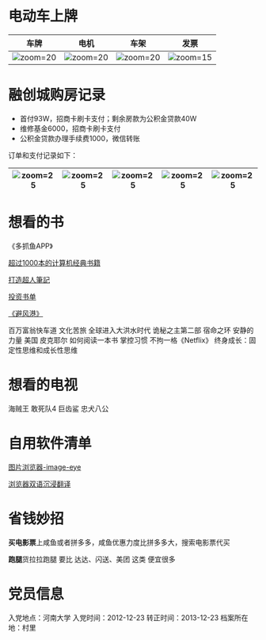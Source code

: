 # 电动车上牌

| 车牌 | 电机 | 车架 | 发票 |
| ----- | ----- | ----- | ----- |
| ![zoom=20](Pasted%20image%2020231216043048.png) | ![zoom=20](Pasted%20image%2020231216043102.png) | ![zoom=20](Pasted%20image%2020231216043112.png) | ![zoom=15](Pasted%20image%2020231216043121.png) |

# 融创城购房记录

- 首付93W，招商卡刷卡支付；剩余房款为公积金贷款40W
- 维修基金6000，招商卡刷卡支付
- 公积金贷款办理手续费1000，微信转账

订单和支付记录如下：

| ![zoom=25](Pasted%20image%2020231216043642.png) | ![zoom=25](Pasted%20image%2020231216043718.png) | ![zoom=25](Pasted%20image%2020231216043726.png) | ![zoom=25](Pasted%20image%2020231216043731.png) | ![zoom=25](Pasted%20image%2020231216043736.png) |
| ------ | -------- | ----------- | -------- | ------ |

# 想看的书

《多抓鱼APP》

[超过1000本的计算机经典书籍](https://github.com/forthespada/CS-Books)

[打造超人筆記](https://github.com/xdite/note-hack)

[投资书单](https://m.okjike.com/originalPosts/649287bd3a29529a3bbd19af?s=eyJ1IjoiNjQ5NjAxNzE0YmQ2NjJlODZhODgyZjgyIiwiZCI6MX0%3D)

[《避风港》](https://m.okjike.com/originalPosts/64f833e31589e4a51a9ac756?s=eyJ1IjoiNjQ5NjAxNzE0YmQ2NjJlODZhODgyZjgyIiwiZCI6MX0%3D)

百万富翁快车道 
文化苦旅
全球进入大洪水时代
诡秘之主第二部
宿命之环
安静的力量
美国
皮克耶尔
如何阅读一本书
掌控习惯
不拘一格《Netflix》
终身成长：固定性思维和成长性思维

# 想看的电视

海贼王
敢死队4
巨齿鲨
忠犬八公

# 自用软件清单

[图片浏览器-image-eye](https://www.appinn.com/image-eye/)

[浏览器双语沉浸翻译](https://immersivetranslate.com/)

# 省钱妙招

**买电影票**上咸鱼或者拼多多，咸鱼优惠力度比拼多多大，搜索电影票代买

**跑腿**货拉拉跑腿 要比 达达、闪送、美团 这类 便宜很多

# 党员信息

入党地点：河南大学
入党时间：2012-12-23
转正时间：2013-12-23
档案所在地：村里